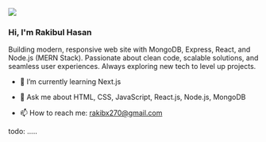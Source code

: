 ![](https://i.ibb.co.com/BHJ6wJGj/MERN-Stack-Developer-1.png)

### Hi,  I'm Rakibul Hasan

Building modern, responsive web site with MongoDB, Express, React, and Node.js (MERN Stack). Passionate about clean code, scalable solutions, and seamless user experiences. Always exploring new tech to level up projects.

- 🌱 I’m currently learning Next.js

- 💬 Ask me about HTML, CSS, JavaScript, React.js, Node.js, MongoDB

- 📫 How to reach me: rakibx270@gmail.com

todo: .....
